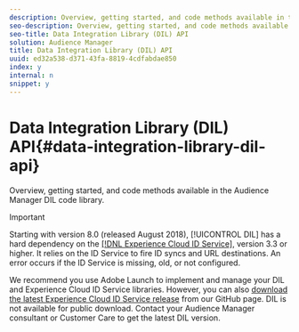 ```yaml
---
description: Overview, getting started, and code methods available in the Audience Manager DIL code library.
seo-description: Overview, getting started, and code methods available in the Audience Manager DIL code library.
seo-title: Data Integration Library (DIL) API
solution: Audience Manager
title: Data Integration Library (DIL) API
uuid: ed32a538-d371-43fa-8819-4cdfabdae850
index: y
internal: n
snippet: y
---
```


# Data Integration Library (DIL) API{#data-integration-library-dil-api}

Overview, getting started, and code methods available in the Audience Manager DIL code library.

>[!IMPORTANT]
>
>Starting with version 8.0 (released August 2018), [!UICONTROL DIL] has a hard dependency on the [ [!DNL Experience Cloud ID Service]](https://marketing.adobe.com/resources/help/en_US/mcvid/), version 3.3 or higher. It relies on the ID Service to fire ID syncs and URL destinations. An error occurs if the ID Service is missing, old, or not configured. 
>
>We recommend you use Adobe Launch to implement and manage your DIL and Experience Cloud ID Service libraries. However, you can also [download the latest Experience Cloud ID Service release](https://github.com/Adobe-Marketing-Cloud/id-service/releases) from our GitHub page. DIL is not available for public download. Contact your Audience Manager consultant or Customer Care to get the latest DIL version.

